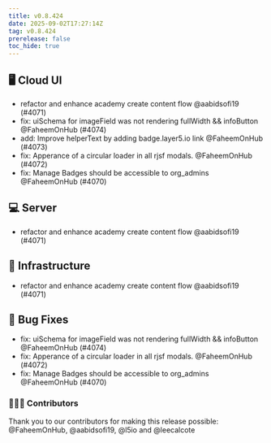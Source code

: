 ```yaml
---
title: v0.8.424
date: 2025-09-02T17:27:14Z
tag: v0.8.424
prerelease: false
toc_hide: true
---
```


## 🖥 Cloud UI

- refactor and enhance academy create content flow @aabidsofi19 (#4071)
- fix: uiSchema for imageField was not rendering fullWidth && infoButton @FaheemOnHub (#4074)
- add: Improve helperText by adding badge.layer5.io link @FaheemOnHub (#4073)
- fix: Apperance of a circular loader in all rjsf modals. @FaheemOnHub (#4072)
- fix: Manage Badges should be accessible to org_admins @FaheemOnHub (#4070)

## 💻 Server

- refactor and enhance academy create content flow @aabidsofi19 (#4071)

## 🦴 Infrastructure

- refactor and enhance academy create content flow @aabidsofi19 (#4071)

## 🐛 Bug Fixes

- fix: uiSchema for imageField was not rendering fullWidth && infoButton @FaheemOnHub (#4074)
- fix: Apperance of a circular loader in all rjsf modals. @FaheemOnHub (#4072)
- fix: Manage Badges should be accessible to org_admins @FaheemOnHub (#4070)

### 👨🏽‍💻 Contributors

Thank you to our contributors for making this release possible:
@FaheemOnHub, @aabidsofi19, @l5io and @leecalcote

